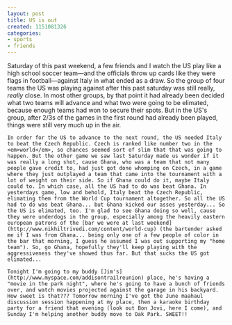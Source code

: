 ```yaml
---
layout: post
title: US is out
created: 1151081326
categories:
- sports
- friends
---
```

Saturday of this past weekend, a few friends and I watch the US play like a high school soccer team&#8212;and the officials throw up cards like they were flags in football&#8212;against Italy in what ended as a draw. So the group of four teams the US was playing against after this past saturday was still really, <em>really</em> close. In most other groups, by that point it had already been decided what two teams will advance and what two were going to be elimated, because enough teams had won to secure their spots. But in the US's group, after 2/3s of the games in the first round had already been played, things were still very much up in the air. 

	In order for the US to advance to the next round, the US needed Italy to beat the Czech Republic. Czech is ranked like number two in the <em>world</em>, so chances seemed sort of slim that that was going to happen. But the other game we saw last Saturday made us wonder if it was really a long shot, cause Ghana, who was a team that not many people gave credit to, had just got done whomping on Czech, in a game where they just outplayed a team that came into the tournament with a lot of weight on their side. So if Ghana could do it, maybe Italy could to. In which case, all the US had to do was beat Ghana. In yesterdays game, low and behold, Italy beat the Czech Republic, elimating them from the World Cup tournament altogether. So all the US had to do was beat Ghana... but Ghana kicked our asses yesterday... So the US is elimated, too. I'm glad to see Ghana doing so well, cause they were underdogs in the group, especially among the heavily eastern european patrons of the [bar we were at last weekend](http://www.nikhiltrivedi.com/content/world-cup) (the bartender asked me if I was from Ghana... being only one of a few people of color in the bar that morning, I guess he assumed I was out supporting my "home team"). So, go Ghana, hopefully they'll keep playing with the aggressiveness they've showed thus far. But that sucks the US got elimated... 

	Tonight I'm going to my buddy [Jim's](http://www.myspace.com/addisontrailreunion) place, he's having a "movie in the park night", where he's going to have a bunch of friends over, and watch movies projected against the garage in his backyard. How sweet is that??? Tomorrow morning I've got the June maahaul discussion session happening at my place, then a karaoke birthday party for a friend that evening (look out Bon Jovi, here I come), and Sunday I'm helping another buddy move to Oak Park. SWEET!!

